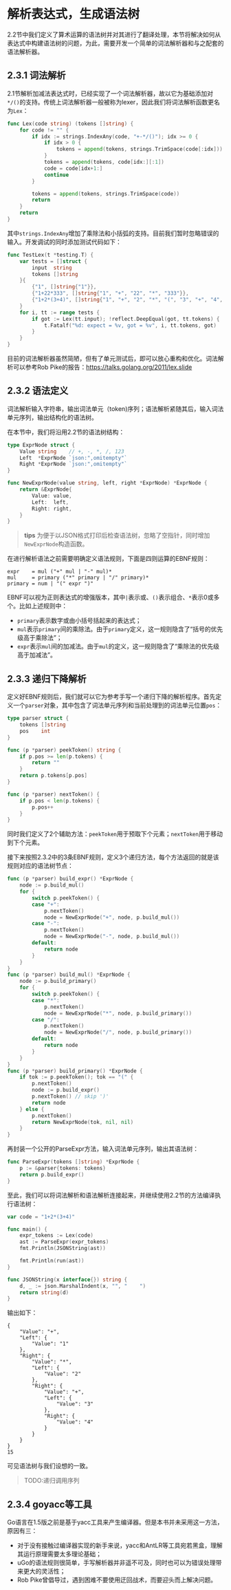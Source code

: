 # 解析表达式，生成语法树

2.2节中我们定义了算术运算的语法树并对其进行了翻译处理，本节将解决如何从表达式中构建语法树的问题，为此，需要开发一个简单的词法解析器和与之配套的语法解析器。

## 2.3.1 词法解析

2.1节解析加减法表达式时，已经实现了一个词法解析器，故以它为基础添加对`*/()`的支持。传统上词法解析器一般被称为lexer，因此我们将词法解析函数更名为`Lex`：

```go
func Lex(code string) (tokens []string) {
	for code != "" {
		if idx := strings.IndexAny(code, "+-*/()"); idx >= 0 {
			if idx > 0 {
				tokens = append(tokens, strings.TrimSpace(code[:idx]))
			}
			tokens = append(tokens, code[idx:][:1])
			code = code[idx+1:]
			continue
		}

		tokens = append(tokens, strings.TrimSpace(code))
		return
	}
	return
}
```

其中`strings.IndexAny`增加了乘除法和小括弧的支持。目前我们暂时忽略错误的输入。开发调试的同时添加测试代码如下：

```go
func TestLex(t *testing.T) {
	var tests = []struct {
		input  string
		tokens []string
	}{
		{"1", []string{"1"}},
		{"1+22*333", []string{"1", "+", "22", "*", "333"}},
		{"1+2*(3+4)", []string{"1", "+", "2", "*", "(", "3", "+", "4", ")"}},
	}
	for i, tt := range tests {
		if got := Lex(tt.input); !reflect.DeepEqual(got, tt.tokens) {
			t.Fatalf("%d: expect = %v, got = %v", i, tt.tokens, got)
		}
	}
}
```

目前的词法解析器虽然简陋，但有了单元测试后，即可以放心重构和优化。词法解析可以参考Rob Pike的报告：https://talks.golang.org/2011/lex.slide

## 2.3.2 语法定义

词法解析输入字符串，输出词法单元（token)序列；语法解析紧随其后，输入词法单元序列，输出结构化的语法树。

在本节中，我们将沿用2.2节的语法树结构：

```go
type ExprNode struct {
	Value string    // +, -, *, /, 123
	Left  *ExprNode `json:",omitempty"`
	Right *ExprNode `json:",omitempty"`
}

func NewExprNode(value string, left, right *ExprNode) *ExprNode {
	return &ExprNode{
		Value: value,
		Left:  left,
		Right: right,
	}
}
```

> **tips** 为便于以JSON格式打印后检查语法树，忽略了空指针，同时增加`NewExprNode`构造函数。

在进行解析语法之前需要明确定义语法规则，下面是四则运算的EBNF规则：

```
expr    = mul ("+" mul | "-" mul)*
mul     = primary ("*" primary | "/" primary)*
primary = num | "(" expr ")"
```

EBNF可以视为正则表达式的增强版本，其中`|`表示或、`()`表示组合、`*`表示0或多个。比如上述规则中：
- `primary`表示数字或由小括号括起来的表达式；
- `mul`表示`primary`间的乘除法。由于`primary`定义，这一规则隐含了“括号的优先级高于乘除法”；
- `expr`表示`mul`间的加减法。由于`mul`的定义，这一规则隐含了“乘除法的优先级高于加减法”。

## 2.3.3 递归下降解析

定义好EBNF规则后，我们就可以它为参考手写一个递归下降的解析程序。首先定义一个`parser`对象，其中包含了词法单元序列和当前处理到的词法单元位置`pos`：

```go
type parser struct {
	tokens []string
	pos    int
}

func (p *parser) peekToken() string {
	if p.pos >= len(p.tokens) {
		return ""
	}
	return p.tokens[p.pos]
}

func (p *parser) nextToken() {
	if p.pos < len(p.tokens) {
		p.pos++
	}
}
```

同时我们定义了2个辅助方法：`peekToken`用于预取下个元素；`nextToken`用于移动到下个元素。

接下来按照2.3.2中的3条EBNF规则，定义3个递归方法，每个方法返回的就是该规则对应的语法树节点：

```go
func (p *parser) build_expr() *ExprNode {
	node := p.build_mul()
	for {
		switch p.peekToken() {
		case "+":
			p.nextToken()
			node = NewExprNode("+", node, p.build_mul())
		case "-":
			p.nextToken()
			node = NewExprNode("-", node, p.build_mul())
		default:
			return node
		}
	}
}
func (p *parser) build_mul() *ExprNode {
	node := p.build_primary()
	for {
		switch p.peekToken() {
		case "*":
			p.nextToken()
			node = NewExprNode("*", node, p.build_primary())
		case "/":
			p.nextToken()
			node = NewExprNode("/", node, p.build_primary())
		default:
			return node
		}
	}
}
func (p *parser) build_primary() *ExprNode {
	if tok := p.peekToken(); tok == "(" {
		p.nextToken()
		node := p.build_expr()
		p.nextToken() // skip ')'
		return node
	} else {
		p.nextToken()
		return NewExprNode(tok, nil, nil)
	}
}
```

再封装一个公开的ParseExpr方法，输入词法单元序列，输出其语法树：

```go
func ParseExpr(tokens []string) *ExprNode {
	p := &parser{tokens: tokens}
	return p.build_expr()
}
```

至此，我们可以将词法解析和语法解析连接起来，并继续使用2.2节的方法编译执行语法树：

```go
var code = "1+2*(3+4)"

func main() {
	expr_tokens := Lex(code)
	ast := ParseExpr(expr_tokens)
	fmt.Println(JSONString(ast))

	fmt.Println(run(ast))
}

func JSONString(x interface{}) string {
	d, _ := json.MarshalIndent(x, "", "    ")
	return string(d)
}
```

输出如下：

```
{
    "Value": "+",
    "Left": {
        "Value": "1"
    },
    "Right": {
        "Value": "*",
        "Left": {
            "Value": "2"
        },
        "Right": {
            "Value": "+",
            "Left": {
                "Value": "3"
            },
            "Right": {
                "Value": "4"
            }
        }
    }
}
15
```

可见语法树与我们设想的一致。

> TODO:递归调用序列

## 2.3.4 goyacc等工具
Go语言在1.5版之前是基于yacc工具来产生编译器。但是本书并未采用这一方法，原因有三：
- 对于没有接触过编译器实现的新手来说，yacc和AntLR等工具宛若黑盒，理解其运行原理需要太多理论基础；
- uGo的语法规则很简单，手写解析器并非遥不可及，同时也可以为错误处理带来更大的灵活性；
- Rob Pike曾倡导过，遇到困难不要使用迂回战术，而要迎头而上解决问题。
